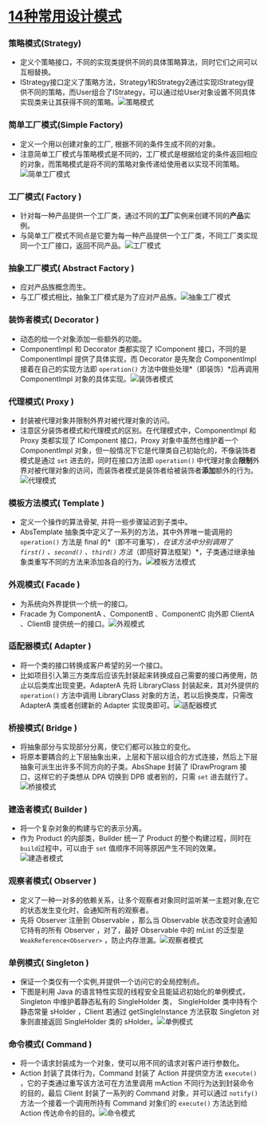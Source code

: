 # [14种常用设计模式](https://www.jianshu.com/p/bdf65e4afbb0)

### 策略模式(Strategy)

- 定义个策略接口，不同的实现类提供不同的具体策略算法，同时它们之间可以互相替换。
- IStrategy接口定义了策略方法，Strategy1和Strategy2通过实现IStrategy提供不同的策略，而User组合了IStrategy，可以通过给User对象设置不同具体实现类来让其获得不同的策略。![策略模式](https://github.com/walmt/interview_questions/blob/master/%E8%AE%BE%E8%AE%A1%E6%A8%A1%E5%BC%8F/img/1.png?raw=true)


### 简单工厂模式(Simple Factory)

- 定义一个用以创建对象的工厂, 根据不同的条件生成不同的对象。
- 注意简单工厂模式与策略模式是不同的，工厂模式是根据给定的条件返回相应的对象，而策略模式是将不同的策略对象传递给使用者以实现不同策略。![简单工厂模式](https://github.com/walmt/interview_questions/blob/master/%E8%AE%BE%E8%AE%A1%E6%A8%A1%E5%BC%8F/img/2.png?raw=true)

### 工厂模式( Factory )

- 针对每一种产品提供一个工厂类，通过不同的**工厂**实例来创建不同的**产品**实例。
- 与简单工厂模式不同点是它要为每一种产品提供一个工厂类，不同工厂类实现同一个工厂接口，返回不同产品。![工厂模式](https://github.com/walmt/interview_questions/blob/master/%E8%AE%BE%E8%AE%A1%E6%A8%A1%E5%BC%8F/img/3.png?raw=true)

### 抽象工厂模式( Abstract Factory )

- 应对产品族概念而生。
- 与工厂模式相比，抽象工厂模式是为了应对产品族。![抽象工厂模式](https://github.com/walmt/interview_questions/blob/master/%E8%AE%BE%E8%AE%A1%E6%A8%A1%E5%BC%8F/img/4.png?raw=true)

### 装饰者模式( Decorator )

- 动态的给一个对象添加一些额外的功能。
- ComponentImpl 和 Decorator 类都实现了 IComponent 接口，不同的是 ComponentImpl 提供了具体实现，而 Decorator 是先聚合 ComponentImpl 接着在自己的实现方法即 `operation()` 方法中做些处理*（即装饰）*后再调用 ComponentImpl 对象的具体实现。![装饰者模式](https://github.com/walmt/interview_questions/blob/master/%E8%AE%BE%E8%AE%A1%E6%A8%A1%E5%BC%8F/img/5.png?raw=true)

### 代理模式( Proxy )

- 封装被代理对象并限制外界对被代理对象的访问。
- 注意区分装饰者模式和代理模式的区别。在代理模式中，ComponentImpl 和 Proxy 类都实现了 IComponent 接口，Proxy 对象中虽然也维护着一个 ComponentImpl 对象，但一般情况下它是代理类自己初始化的，不像装饰者模式是通过 `set` 进去的，同时在接口方法即 `operation()` 中代理对象会**限制**外界对被代理对象的访问，而装饰者模式是装饰者给被装饰者**添加**额外的行为。![代理模式](https://github.com/walmt/interview_questions/blob/master/%E8%AE%BE%E8%AE%A1%E6%A8%A1%E5%BC%8F/img/6.png?raw=true)

### 模板方法模式( Template )

- 定义一个操作的算法骨架, 并将一些步骤延迟到子类中。
- AbsTemplate 抽象类中定义了一系列的方法，其中外界唯一能调用的 `operation()` 方法是 final 的*（即不可重写）*，在该方法中分别调用了 `first()` 、`second()` 、`third()` 方法*（即搭好算法框架）*，子类通过继承抽象类重写不同的方法来添加各自的行为。![模板方法模式](https://github.com/walmt/interview_questions/blob/master/%E8%AE%BE%E8%AE%A1%E6%A8%A1%E5%BC%8F/img/7.png?raw=true)

### 外观模式( Facade )

- 为系统向外界提供一个统一的接口。
- Fracade 为 ComponentA 、ComponentB 、ComponentC 向外即 ClientA 、ClientB 提供统一的接口。![外观模式](https://github.com/walmt/interview_questions/blob/master/%E8%AE%BE%E8%AE%A1%E6%A8%A1%E5%BC%8F/img/8.png?raw=true)

### 适配器模式( Adapter )

- 将一个类的接口转换成客户希望的另一个接口。
- 比如项目引入第三方类库后应该先封装起来转换成自己需要的接口再使用，防止以后类库出现变更。AdapterA 先将 LibraryClass 封装起来，其对外提供的 `operation()` 方法中调用 LibraryClass 对象的方法，若以后换类库，只需改 AdapterA 类或者创建新的 Adapter 实现类即可。![适配器模式](https://github.com/walmt/interview_questions/blob/master/%E8%AE%BE%E8%AE%A1%E6%A8%A1%E5%BC%8F/img/9.png?raw=true)

### 桥接模式( Bridge )

- 将抽象部分与实现部分分离，使它们都可以独立的变化。
- 将原本要耦合的上下层抽象出来，上层和下层以组合的方式连接，然后上下层抽象可派生出许多不同方向的子类。AbsShape 封装了 IDrawProgram 接口，这样它的子类想从 DPA 切换到 DPB 或者别的，只需 `set` 进去就行了。![桥接模式](https://github.com/walmt/interview_questions/blob/master/%E8%AE%BE%E8%AE%A1%E6%A8%A1%E5%BC%8F/img/10.png?raw=true)

### 建造者模式( Builder )

- 将一个复杂对象的构建与它的表示分离。
- 作为 Product 的内部类，Builder 统一了 Product 的整个构建过程，同时在 `build`过程中，可以由于 `set` 值顺序不同等原因产生不同的效果。![建造者模式](https://github.com/walmt/interview_questions/blob/master/%E8%AE%BE%E8%AE%A1%E6%A8%A1%E5%BC%8F/img/11.png?raw=true)

### 观察者模式( Observer )

- 定义了一种一对多的依赖关系，让多个观察者对象同时监听某一主题对象,在它的状态发生变化时，会通知所有的观察者。
- 先将 Observer 注册到 Observable ，那么当 Observable 状态改变时会通知它持有的所有 Observer ，对了，最好 Observable 中的 mList 的泛型是 `WeakReference<Observer>` ，防止内存泄漏。![观察者模式](https://github.com/walmt/interview_questions/blob/master/%E8%AE%BE%E8%AE%A1%E6%A8%A1%E5%BC%8F/img/12.png?raw=true)

### 单例模式( Singleton )

- 保证一个类仅有一个实例,并提供一个访问它的全局控制点。
- 下图是利用 Java 的语言特性实现的线程安全且能延迟初始化的单例模式，Singleton 中维护着静态私有的 SingleHolder 类， SingleHolder 类中持有个静态常量 sHolder ，Client 若通过 getSingleInstance 方法获取 Singleton 对象则直接返回 SingleHolder 类的 sHolder。![单例模式](https://github.com/walmt/interview_questions/blob/master/%E8%AE%BE%E8%AE%A1%E6%A8%A1%E5%BC%8F/img/13.png?raw=true)

### 命令模式( Command )

- 将一个请求封装成为一个对象，使可以用不同的请求对客户进行参数化。
- Action 封装了具体行为，Command 封装了 Action 并提供空方法 `execute()` ，它的子类通过重写该方法可在方法里调用 mAction 不同行为达到封装命令的目的，最后 Client 封装了一系列的 Command 对象，并可以通过 `notify()` 方法一个接着一个调用所持有 Command 对象们的 `execute()` 方法达到给 Action 传达命令的目的。![命令模式](https://github.com/walmt/interview_questions/blob/master/%E8%AE%BE%E8%AE%A1%E6%A8%A1%E5%BC%8F/img/14.png?raw=true)